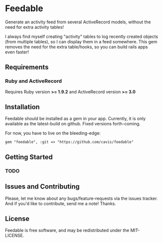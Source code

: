 Feedable
========

Generate an activity feed from several ActiveRecord models, without the need for extra activity tables!

I always find myself creating "activity" tables to log recently created objects (from multiple tables), so I can display them in a feed somewhere.  This gem removes the need for the extra table/hooks, so you can build rails apps even faster!

Requirements
------------

### Ruby and ActiveRecord

Requires Ruby version **>= 1.9.2** and ActiveRecord version **>= 3.0**


Installation
------------

Feedable should be installed as a gem in your app.  Currently, it is only available as the latest-build on github.  Fixed versions forth-coming.

For now, you have to live on the bleeding-edge:

    gem "feedable", :git => "https://github.com/cavis/feedable"


Getting Started
---------------

### TODO

Issues and Contributing
-----------------------

Please, let me know about any bugs/feature-requests via the issues tracker.  And if you'd like to contribute, send me a note!  Thanks.

License
-------

Feedable is free software, and may be redistributed under the MIT-LICENSE.
